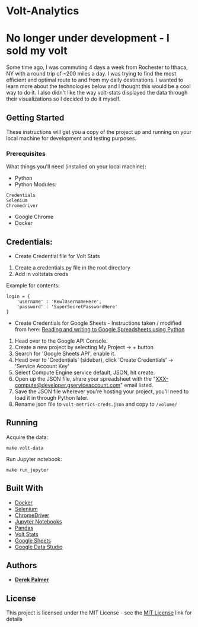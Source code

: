 # Volt-Analytics

 # **No longer under development - I sold my volt**

Some time ago, I was commuting 4 days a week from Rochester to Ithaca, NY with a round trip of ~200 miles a day. I was trying to find the most efficient and optimal route to and from my daily destinations. I wanted to learn more about the technologies below and I thought this would be a cool way to do it. I also didn't like the way volt-stats displayed the data through their visualizations so I decided to do it myself.

## Getting Started

These instructions will get you a copy of the project up and running on your local machine for development and testing purposes.

### Prerequisites

What things you'll need (installed on your local machine):

* Python
* Python Modules:
```
Credentials
Selenium
Chromedriver
```
* Google Chrome
* Docker

## Credentials:

* Create Credential file for Volt Stats
1. Create a credentials.py file in the root directory
2. Add in voltstats creds

Example for contents:

```
login = {
    'username' : 'KewlUsernameHere',
    'password' : 'SuperSecretPasswordHere'
}
```

* Create Credentials for Google Sheets - Instructions taken / modified from here: [Reading and writing to Google Spreadsheets using Python](https://erikrood.com/Posts/py_gsheets.html)

1. Head over to the Google API Console.
2. Create a new project by selecting My Project -> + button
3. Search for 'Google Sheets API', enable it.
4. Head over to 'Credentials' (sidebar), click 'Create Credentials' -> 'Service Account Key'
5. Select Compute Engine service default, JSON, hit create.
6. Open up the JSON file, share your spreadsheet with the "XXX-compute@developer.gserviceaccount.com" email listed.
7. Save the JSON file wherever you're hosting your project, you'll need to load it in through Python later.
8. Rename json file to `volt-metrics-creds.json` and copy to `/volume/`

## Running

Acquire the data:

```
make volt-data
```

Run Jupyter notebook:
```
make run_jupyter
```

## Built With

* [Docker](https://www.docker.com/)
* [Selenium](http://www.seleniumhq.org/)
* [ChromeDriver](http://chromedriver.chromium.org/)
* [Jupyter Notebooks](http://jupyter.org/)
* [Pandas](http://pandas.pydata.org/)
* [Volt Stats](https://www.voltstats.net/)
* [Google Sheets](https://docs.google.com/spreadsheets/)
* [Google Data Studio](https://datastudio.google.com)


## Authors

* **[Derek Palmer](https://github.com/derek-palmer)**

## License

This project is licensed under the MIT License - see the [MIT License](https://derek-palmer.mit-license.org/) link for details
